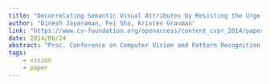 ```yaml
---
title: "Decorrelating Semantic Visual Attributes by Resisting the Urge to Share"
author: "Dinesh Jayaraman, Fei Sha, Kristen Grauman"
link: "https://www.cv-foundation.org/openaccess/content_cvpr_2014/papers/Jayaraman_Decorrelating_Semantic_Visual_2014_CVPR_paper.pdf"
date: 2014/06/24
abstract: "Proc. Conference on Computer Vision and Pattern Recognition (CVPR), 2014."
tags:
    - vision
    - paper
---
```


